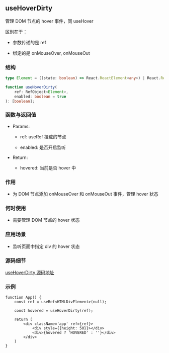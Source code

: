 ## useHoverDirty

管理 DOM 节点的 hover 事件，同 useHover

区别在于：

- 参数传递的是 ref

- 绑定的是 onMouseOver, onMouseOut

### 结构

```ts
type Element = ((state: boolean) => React.ReactElement<any>) | React.ReactElement<any>;

function useHoverDirty(
    ref: RefObject<Element>,
    enabled: boolean = true
): [boolean];
```

### 函数与返回值

- Params:

    - ref: useRef 挂载的节点

    - enabled: 是否开启监听

- Return:

    - hovered: 当前是否 hover 中

### 作用

- 为 DOM 节点添加 onMouseOver 和 onMouseOut 事件，管理 hover 状态

### 何时使用

- 需要管理 DOM 节点的 hover 状态

### 应用场景

- 监听页面中指定 div 的 hover 状态

### 源码细节

[useHoverDirty 源码地址](https://github.com/streamich/react-use/blob/master/src/useHoverDirty.ts)

### 示例

```tsx
function App() {
    const ref = useRef<HTMLDivElement>(null);

    const hovered = useHoverDirty(ref);

    return (
        <div className='app' ref={ref}>
            <div style={{height: 50}}></div>
            <div>{hovered ? 'HOVERED' : ''}</div>
        </div>
    )
}
```
